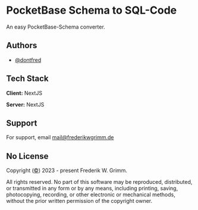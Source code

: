 
# PocketBase Schema to SQL-Code

An easy PocketBase-Schema converter.

## Authors

- [@dontfred](https://www.github.com/dontfred)


## Tech Stack

**Client:** NextJS

**Server:** NextJS


## Support

For support, email mail@frederikwgrimm.de


## No License

Copyright ([©](https://www.ipoi.gov.ie/en/types-of-ip/copyright1/understanding-copyright/the-copyright-notice-and-symbol-%C2%A9/)) 2023 - present Frederik W. Grimm.

All rights reserved. No part of this software may be reproduced, distributed, or transmitted in any form or by any means, including printing, saving, photocopying, recording, or other electronic or mechanical methods, without the prior written permission of the copyright owner.


